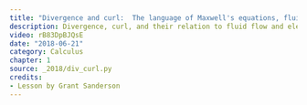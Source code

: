 ```yaml
---
title: "Divergence and curl:  The language of Maxwell's equations, fluid flow, and more"
description: Divergence, curl, and their relation to fluid flow and electromagnetism
video: rB83DpBJQsE
date: "2018-06-21"
category: Calculus
chapter: 1
source: _2018/div_curl.py
credits:
- Lesson by Grant Sanderson
---
```

